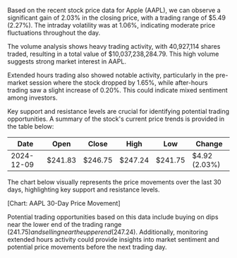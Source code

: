 Based on the recent stock price data for Apple (AAPL), we can observe a significant gain of 2.03% in the closing price, with a trading range of $5.49 (2.27%). The intraday volatility was at 1.06%, indicating moderate price fluctuations throughout the day. 

The volume analysis shows heavy trading activity, with 40,927,114 shares traded, resulting in a total value of $10,037,238,284.79. This high volume suggests strong market interest in AAPL.

Extended hours trading also showed notable activity, particularly in the pre-market session where the stock dropped by 1.65%, while after-hours trading saw a slight increase of 0.20%. This could indicate mixed sentiment among investors.

Key support and resistance levels are crucial for identifying potential trading opportunities. A summary of the stock's current price trends is provided in the table below:

| Date | Open | Close | High | Low | Change |
| --- | --- | --- | --- | --- | --- |
| 2024-12-09 | $241.83 | $246.75 | $247.24 | $241.75 | $4.92 (2.03%) |

The chart below visually represents the price movements over the last 30 days, highlighting key support and resistance levels.

[Chart: AAPL 30-Day Price Movement]

Potential trading opportunities based on this data include buying on dips near the lower end of the trading range ($241.75) and selling near the upper end ($247.24). Additionally, monitoring extended hours activity could provide insights into market sentiment and potential price movements before the next trading day.